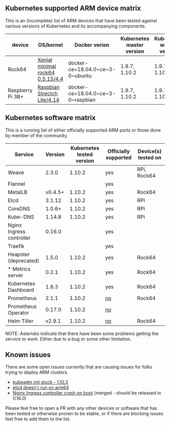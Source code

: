 ## Kubernetes supported ARM device matrix

This is an (incomplete) list of ARM devices that have been tested against various versions of Kubernetes and its accompanying components.

| device | OS/kernel | Docker verion | Kubernetes master version | Kubernetes worker version |
|-|-|-|-|-|
| Rock64 | [Xenial minimal rock64 0.5.15/4.4](https://github.com/ayufan-rock64/linux-build/releases/tag/0.5.15)  | docker-ce=18.04.0~ce~3-0~ubuntu | 1.9.7, 1.10.2 | 1.9.7, 1.10.2 |
| Raspberry Pi 3B+ | [Raspbian Strectch Lite/4.14](https://www.raspberrypi.org/downloads/raspbian/) | docker-ce=18.04.0~ce~3-0~raspbian | 1.9.7, 1.10.2 | 1.9.7, 1.10.2 |

## Kubernetes software matrix

This is a running list of either officially supported ARM ports or those done by member of the community.

| Service | Version | Kubernetes tested version | Officially supported | Device(s) tested on |
|-|-|-|-|-|
| Weave | 2.3.0 | 1.10.2 | yes | RPi, Rock64 |
| Flannel| | | yes |
| MetalLB | v0.4.5+ | 1.10.2 | yes | Rock64 |
| Etcd | 3.1.12| 1.10.2 | yes | RPi |
| CoreDNS | 1.0.6+ | 1.10.2 | yes | RPi |
| Kube-DNS | 1.14.8 | 1.10.2 | yes | RPi |
| Nginx Ingress controller | 0.16.0 | | yes |
| Traefik | | | yes |
| Heapster (deprecated) | 1.5.0 | 1.10.2 | yes | Rock64 |
| * Metrics server | 0.2.1 | 1.10.2 | yes | Rock64 |
| Kubernetes Dashboard | 1.8.3 | 1.10.2 | yes | Rock64 |
| Prometheus | 2.1.1 | 1.10.2 | [no](https://github.com/carlosedp/prometheus-ARM) | Rock64 |
| Prometheus Operator | 0.17.0| 1.10.2 | [no](https://github.com/carlosedp/prometheus-operator-ARM) | |
| Helm Tiller | v2.9.1 | 1.10.2 | [no](https://github.com/jessestuart/tiller-multiarch) | Rock64 |

NOTE: Asterisks indicate that there have been some problems getting the service to work.  Either due to a bug or some other limitation.

## Known issues

There are some open issues currently that are causing issues for folks trying to deploy ARM clusters.

* [kubeadm init stuck - 1.10.3](https://github.com/kubernetes/kubernetes/issues/61277#issuecomment-390484103)
* [etcd doesn'r run on arm64](https://github.com/coreos/etcd/issues/5054)
* [Nginx Ingress controller crash on boot](https://github.com/kubernetes/ingress-nginx/issues/2547) (merged - should be released in 0.16.0)

Please feel free to open a PR with any other devices or software that has been tested or otherwise proven to be stable, or if there are blocking issues feel free to add them to the list.